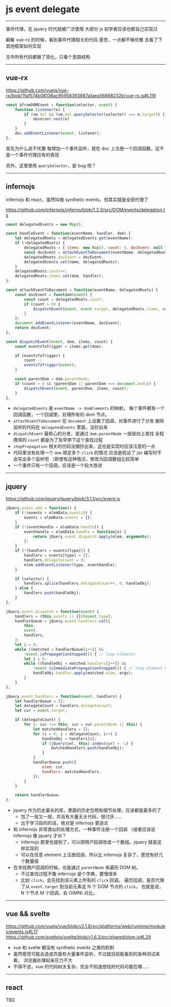 # js event delegate

---

事件代理，在 jquery 时代就被广泛使用
大部分 js 初学者应该也都自己实现过

翻看 vue-rx 的时候，看到事件代理相关的代码
感觉，一点都不够优雅
去看了下其他框架如何实现

文中所有代码都做了简化，只看个思路结构

---

## vue-rx

https://github.com/vuejs/vue-rx/blob/1faf574b08138ac95958393887a1aea56868232b/vue-rx.js#L119

```javascript
const $fromDOMEvent = function(selector, event) {
	function listener(e) {
		if (vm.$el && (vm.$el.querySelector(selector) === e.target)) {
			observer.next(e)
		}
	}
	doc.addEventListener(event, listener);
};
```

首先为什么说不优雅
每增加一个事件监听，就在 doc 上注册一个回调函数，这不是一个事件代理应有的表现

另外，这里使用 `querySelector`，是 bug 吧？

---

## infernojs

infernojs 和 react，虽然叫做 synthetic events，但其实就是全部代理了

https://github.com/infernojs/inferno/blob/1.2.0/src/DOM/events/delegation.ts

```javascript
const delegatedEvents = new Map();

const handleEvent = function(eventName, handler, dom) {
	let delegatedRoots = delegatedEvents.get(eventName);
	if (!delegatedRoots) {
		delegatedRoots = { items: new Map(), count: 0, docEvent: null };
		const docEvent = attachEventToDocument(eventName, delegatedRoots);
		delegatedRoots.docEvent = docEvent;
		delegatedEvents.set(name, delegatedRoots);
	}
	delegatedRoots.count++;
	delegatedRoots.items.set(dom, handler);
};

const attachEventToDocument = function(eventName, delegatedRoots) {
	const docEvent = function(event) {
		const count = delegatedRoots.count;
		if (count > 0) {
			dispatchEvent(event, event.target, delegatedRoots.items, count);
		}
	};
	document.addEventListener(eventName, docEvent);
	return docEvent;
};

const dispatchEvent(event, dom, items, count) {
	const eventsToTrigger = items.get(dom);

	if (eventsToTrigger) {
		count--;
		eventsToTrigger(event);
	}

	const parentDom = dom.parentNode;
	if (count > 0 && (parentDom || parentDom === document.body)) {
		dispatchEvent(event, parentDom, items, count);
	}
};
```

- `delegatedEvents` 是 `eventName -> domElements` 的映射。
	每个事件都有一个回调函数，一个回调里，处理所有的 dom 节点。
- `attachEventToDocument` 在 `document` 上设置了回调，对事件进行了分发
	删除监听的代码在 `delegatedEvents` 里面，没抄出来
- `dispatchEvent` 最核心的分发，是通过 `dom.parentNode` 一层层向上查找
	全程携带的 `count` 都是为了及早停下这个查找过程
- `stopPropagation` 相关的代码没摘抄出来，这也是实现时应该注意的一点
- 代码里没有处理一个 `dom` 绑定多个 `click` 的情况
	应该是假设了 jsx 编写时不会写出多个监听吧
	（即使有这种情况，修改为回调数组比较简单
- 一个事件只有一个回调，应该是一个较大改进

---

## jquery

https://github.com/jquery/jquery/blob/3.1.1/src/event.js

```javascript
jQuery.event.add = function() {
	if (!(events = elemData.events)) {
		events = elemData.events = {};
	}
	if (!(eventHandle = elemData.handle)) {
		eventHandle = elemData.handle = function(e) {
			return jQuery.event.dispatch.apply(elem, arguments);
		};
	}
	if (!(handlers = events[type])) {
		handlers = events[type] = [];
		handlers.delegateCount = 0;
		elem.addEventListener(type, eventHandle);
	}

	if (selector) {
		handlers.splice(handlers.delegateCount++, 0, handleObj);
	} else {
		handlers.push(handleObj);
	}
};

jQuery.event.dispatch = function(event) {
	handlers = (this.events || {})[event.type];
	handlerQueue = jQuery.event.handlers.call(
		this,
		event,
		handlers,
	);
	let i = 0;
	while ((matched = handlerQueue[i++]) &&
		!event.isPropagationStopped()) { // loop elements
		let j = 0;
		while ((handleObj = matched.handlers[j++]) &&
			!event.isImmediatePropagationStopped()) { // loop element handlers
			handleObj.handler.apply(matched.elem, args);
		}
	}
};

jQuery.event.handlers = function(event, handlers) {
	let handlerQueue = [];
	let delegateCount = handlers.delegateCount;
	let cur = event.target;

	if (delegateCount) {
		for (; cur !== this; cur = cur.parentNode || this) {
			let matchedHandlers = [];
			for (i = 0; i < delegateCount; i++) {
				handleObj = handlers[i];
				if (jQuery(sel, this).index(cur) > -1) {
					matchedHandlers.push(handleObj);
				}
			}
			handlerQueue.push({
				elem: cur,
				handlers: matchedHandlers,
			});
		}
	}

	return handlerQueue;
};
```

- jquery 作为历史最长的库，里面的历史包袱和细节处理，应该都是最多的了
	- 包了一层又一层，并且有大量无关代码，很讨厌……
	- 出于学习目的的话，绝对是 infernojs 更适合
- 和 infernojs 非常类似的处理方式，一种事件注册一个回调
	（或者应该说 infernojs 像 jquery 才对？
	- infernojs 那里也提到了，可以把用户回调改成一个数组。jquery 就是这样实现的
	- 可以在任意 element 上注册回调，所以比 infernojs 复杂了，感觉有好几个数量级
- 在寻找用户回调的时候，也是通过 `parentNode` 来遍历 DOM 树。
	- 不过查找过程不像 infernojs 是个字典，要慢很多
	- 比如 `click`，会先找到该元素上所有的 `click` 回调。
		遍历回调，是否代理了从 `event.target` 到当前元素这 N 个 DOM 节点的 `click`。
		也就是说，N 个节点 M 个回调，会 O(MN) 对比。

---

## vue && svelte

https://github.com/vuejs/vue/blob/v2.1.8/src/platforms/web/runtime/modules/events.js#L17
https://github.com/sveltejs/svelte/blob/v1.6.3/src/shared/dom.js#L29

- vue 和 svelte 都没有 synthetic events 之类的机制
- 虽然感觉可能会造成页面有大量事件监听，不过就目前能看到的各种测试来看，
	浏览器处理起来压力不大
- 不得不说，vue 的代码树太复杂，完全不知道想找的代码可能在哪……

---

## react

TBD
